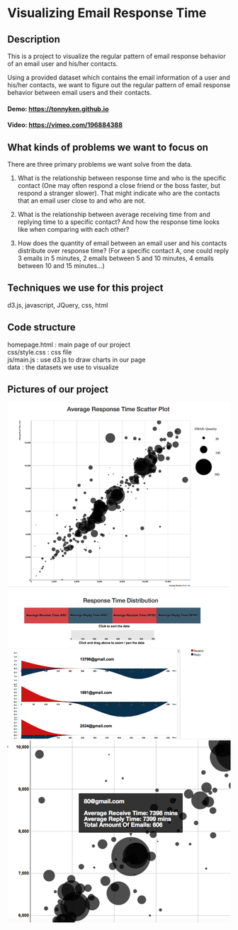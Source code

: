 # Visualizing Email Response Time<br/>
## Description
This is a project to visualize the regular pattern of email response behavior of an email user and his/her contacts.

Using a provided dataset which contains the email information of a user and his/her contacts, we want to figure out the regular pattern of email response behavior between email users and their contacts.

#### Demo: https://tonnyken.github.io
#### Video: https://vimeo.com/196884388

## What kinds of problems we want to focus on
There are three primary problems we want solve from the data.

1. What is the relationship between response time and who is the specific contact (One may often respond a close friend or the boss faster, but respond a stranger slower). That might indicate who are the contacts that an email user close to and who are not.  

2. What is the relationship between average receiving time from and replying time to a specific contact? And how the response time looks like when comparing with each other?

3. How does the quantity of email between an email user and his contacts distribute over response time? (For a specific contact A, one could reply 3 emails in 5 minutes, 2 emails between 5 and 10 minutes, 4 emails between 10 and 15 minutes…)

## Techniques we use for this project
d3.js, javascript, JQuery, css, html

## Code structure
homepage.html : main page of our project<br/>
css/style.css : css file<br/>
js/main.js : use d3.js to draw charts in our page<br/>
data : the datasets we use to visualize<br/>

## Pictures of our project
![alt text](https://raw.githubusercontent.com/TonnyKen/IVFinalProject/master/demopic/Picture1.png )
![alt text](https://raw.githubusercontent.com/TonnyKen/IVFinalProject/master/demopic/Picture2.png )
![alt text](https://raw.githubusercontent.com/TonnyKen/IVFinalProject/master/demopic/Picture3.png )
